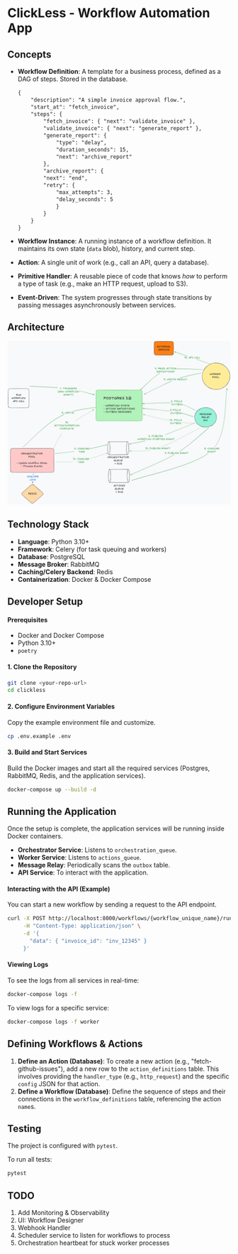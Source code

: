 # ClickLess - Workflow Automation App

## Concepts

*   **Workflow Definition**: A template for a business process, defined as a DAG of steps. Stored in the database.

    ```
    {
        "description": "A simple invoice approval flow.",
        "start_at": "fetch_invoice",
        "steps": {
            "fetch_invoice": { "next": "validate_invoice" },
            "validate_invoice": { "next": "generate_report" },
            "generate_report": {
                "type": "delay",
                "duration_seconds": 15,
                "next": "archive_report" 
            },
            "archive_report": { 
            "next": "end",
            "retry": {
                "max_attempts": 3,
                "delay_seconds": 5
                }
            }
        }
    }
    ```

*   **Workflow Instance**: A running instance of a workflow definition. It maintains its own state (`data` blob), history, and current step.
*   **Action**: A single unit of work (e.g., call an API, query a database).
*   **Primitive Handler**: A reusable piece of code that knows *how* to perform a type of task (e.g., make an HTTP request, upload to S3).
*   **Event-Driven**: The system progresses through state transitions by passing messages asynchronously between services.

## Architecture

![alt text](docs/image.png)


## Technology Stack

*   **Language**: Python 3.10+
*   **Framework**: Celery (for task queuing and workers)
*   **Database**: PostgreSQL
*   **Message Broker**: RabbitMQ
*   **Caching/Celery Backend**: Redis
*   **Containerization**: Docker & Docker Compose

## Developer Setup

#### Prerequisites
*   Docker and Docker Compose
*   Python 3.10+
*   `poetry`

#### 1. Clone the Repository
```bash
git clone <your-repo-url>
cd clickless
```

#### 2. Configure Environment Variables
Copy the example environment file and customize.
```bash
cp .env.example .env
```

#### 3. Build and Start Services
Build the Docker images and start all the required services (Postgres, RabbitMQ, Redis, and the application services).
```bash
docker-compose up --build -d
```

## Running the Application

Once the setup is complete, the application services will be running inside Docker containers.

*   **Orchestrator Service**: Listens to `orchestration_queue`.
*   **Worker Service**: Listens to `actions_queue`.
*   **Message Relay**: Periodically scans the `outbox` table.
*   **API Service**: To interact with the application.

#### Interacting with the API (Example)
You can start a new workflow by sending a request to the API endpoint.

```bash
curl -X POST http://localhost:8000/workflows/{workflow_unique_name}/run \
     -H "Content-Type: application/json" \
     -d '{
       "data": { "invoice_id": "inv_12345" }
     }'
```

#### Viewing Logs
To see the logs from all services in real-time:
```bash
docker-compose logs -f
```
To view logs for a specific service:
```bash
docker-compose logs -f worker
```

## Defining Workflows & Actions

1.  **Define an Action (Database)**: To create a new action (e.g., "fetch-github-issues"), add a new row to the `action_definitions` table. This involves providing the `handler_type` (e.g., `http_request`) and the specific `config` JSON for that action.
2.  **Define a Workflow (Database)**: Define the sequence of steps and their connections in the `workflow_definitions` table, referencing the action `name`s.

## Testing

The project is configured with `pytest`.

To run all tests:
```bash
pytest
```

## TODO

1. Add Monitoring & Observability
2. UI: Workflow Designer
3. Webhook Handler
4. Scheduler service to listen for workflows to process
5. Orchestration heartbeat for stuck worker processes